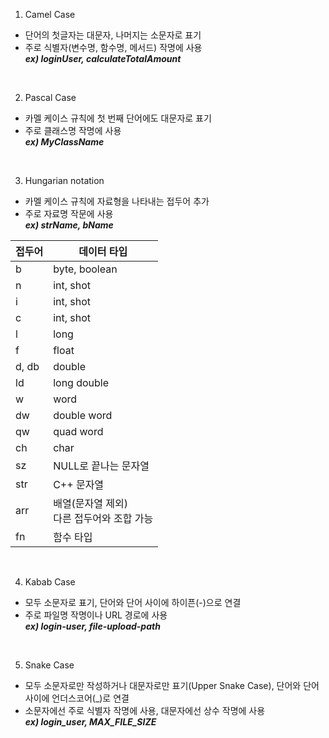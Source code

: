 1. Camel Case

- 단어의 첫글자는 대문자, 나머지는 소문자로 표기
- 주로 식별자(변수명, 함수명, 메서드) 작명에 사용
<br>***ex) loginUser, calculateTotalAmount***

<br>

2. Pascal Case

- 카멜 케이스 규칙에 첫 번째 단어에도 대문자로 표기
- 주로 클래스명 작명에 사용
<br>***ex) MyClassName***

<br>

3. Hungarian notation

- 카멜 케이스 규칙에 자료형을 나타내는 접두어 추가
- 주로 자료명 작문에 사용
<br>***ex) strName, bName***

| 접두어 | 데이터 타입 |
| ------ | ----------- |
| b | byte, boolean |
| n | int, shot |
| i | int, shot |
| c | int, shot |
| l | long |
| f | float |
| d, db | double |
| ld | long double |
| w | word |
| dw | double word |
| qw | quad word |
| ch | char |
| sz | NULL로 끝나는 문자열 |
| str | C++ 문자열 |
| arr | 배열(문자열 제외)<br>다른 접두어와 조합 가능 |
| fn | 함수 타입 |

<br>

4. Kabab Case

- 모두 소문자로 표기, 단어와 단어 사이에 하이픈(-)으로 연결
- 주로 파일명 작명이나 URL 경로에 사용
<br>***ex) login-user, file-upload-path***

<br>

5. Snake Case

- 모두 소문자로만 작성하거나 대문자로만 표기(Upper Snake Case), 단어와 단어 사이에 언더스코어(_)로 연결
- 소문자에선 주로 식별자 작명에 사용, 대문자에선 상수 작명에 사용
<br>***ex) login_user, MAX_FILE_SIZE***


